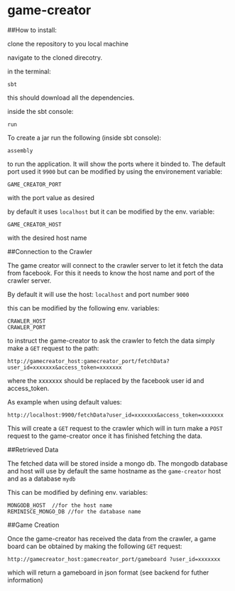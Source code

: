 game-creator
============


##How to install:

clone the repository to you local machine

navigate to the cloned direcotry.


in the terminal:


	sbt

this should download all the dependencies.


inside the sbt console:

	run
	
To create a jar run the following (inside sbt console):

	assembly
	

to run the application. It will show the ports where it binded to. The default port used it `9900` but can be modified by using the environement variable:

	GAME_CREATOR_PORT

with the port value as desired

by default it uses `localhost` but it can be modified by the env. variable:

	GAME_CREATOR_HOST
	
with the desired host name

##Connection to the Crawler

The game creator will connect to the crawler server to let it fetch the data from facebook. For this it needs to know the host name and port of the crawler server.

By default it will use the host: `localhost` and port number `9000`


this can be modified by the following env. variables:

	CRAWLER_HOST
	CRAWLER_PORT
	
to instruct the game-creator to ask the crawler to fetch the data simply make a `GET` request to the path:

 	http://gamecreator_host:gamecreator_port/fetchData?user_id=xxxxxxx&access_token=xxxxxxx
 	
 	
 where the xxxxxxx should be replaced by the facebook user id and access_token.
 
 As example when using default values:
 
 	http://localhost:9900/fetchData?user_id=xxxxxxx&access_token=xxxxxxx
 	
 	
 This will create a `GET` request to the crawler which will in turn make a `POST` request to the game-creator once it has finished fetching the data.
 
 
##Retrieved Data

 The fetched data will be stored inside a mongo db. The mongodb database and host will use by default the same hostname as the `game-creator` host and as a database `mydb`
 
 This can be modified by defining env. variables:
 
 	MONGODB_HOST  //for the host name
 	REMINISCE_MONGO_DB //for the database name
 	
 
##Game Creation
 
Once the game-creator has received the data from the crawler, a game board can be obtained by making the following `GET` request:

	http://gamecreator_host:gamecreator_port/gameboard ?user_id=xxxxxxx

which will return a gameboard in json format (see backend for futher information)
 
 

